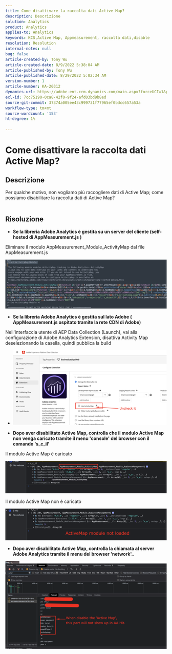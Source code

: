 ```yaml
---
title: Come disattivare la raccolta dati Active Map?
description: Descrizione
solution: Analytics
product: Analytics
applies-to: Analytics
keywords: KCS,Active Map, Appmeasurement, raccolta dati,disable
resolution: Resolution
internal-notes: null
bug: false
article-created-by: Tony Wu
article-created-date: 8/9/2022 5:38:04 AM
article-published-by: Tony Wu
article-published-date: 8/29/2022 5:02:34 AM
version-number: 1
article-number: KA-20312
dynamics-url: https://adobe-ent.crm.dynamics.com/main.aspx?forceUCI=1&pagetype=entityrecord&etn=knowledgearticle&id=6c2a8469-a517-ed11-b83e-002248086a73
exl-id: 7cc75190-0ca8-42f0-9f24-afd03bd9b8ed
source-git-commit: 37374a005ee43c999731f77965ef0bdcc657a53a
workflow-type: tm+mt
source-wordcount: '153'
ht-degree: 1%

---
```


# Come disattivare la raccolta dati Active Map?

## Descrizione

Per qualche motivo, non vogliamo più raccogliere dati di Active Map; come possiamo disabilitare la raccolta dati di Active Map?
<br> 

## Risoluzione


- <b>Se la libreria Adobe Analytics è gestita su un server del cliente (self-hosted di AppMeasurement.js )</b>


Eliminare il modulo AppMeasurement_Module_ActivityMap dal file AppMeasurement.js

![](assets/afbc7944-b517-ed11-b83e-002248086a73.png)



- <b>Se la libreria Adobe Analytics è gestita sul lato Adobe ( AppMeasurement.js ospitato tramite la rete CDN di Adobe)</b>


Nell&#39;interfaccia utente di AEP Data Collection (Launch), vai alla configurazione di Adobe Analytics Extension, disattiva Activity Map deselezionando la casella, quindi pubblica la build

- ![](assets/7ccff702-a717-ed11-b83e-002248086a73.png)




























- <b>Dopo aver disabilitato Active Map, controlla che il modulo Active Map non venga caricato tramite il menu &#39;console&#39; del browser con il comando &#39;s_c_il&#39;</b>


Il modulo Active Map è caricato

![](assets/fae3dc70-b317-ed11-b83e-002248086a73.png)

Il modulo Active Map non è caricato

![](assets/27e433af-b317-ed11-b83e-002248086a73.png)

- <b>Dopo aver disabilitato Active Map, controlla la chiamata al server Adobe Analytics tramite il menu del browser &#39;network&#39;.</b>.


![](assets/7f84b7dc-3f27-ed11-9db1-00224808679b.png)
